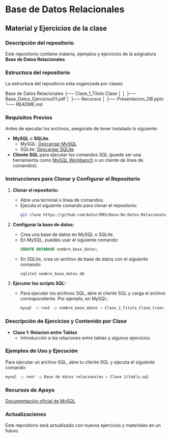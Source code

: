 # Base de Datos Relacionales
## Material y Ejercicios de la clase

### Descripción del repositorio
Este repositorio contiene materia, ejemplos y ejercicios de la asignatura **Base de Datos Relacionales**

### Estructura del repositorio
La estructura del repositorio esta organizada por clases.

Base de Datos Relacionales
    ├── Clase_1_Titulo Clase │ 
    │   ├── Base_Datos_Ejercicios01.pdf │
    ├── Recursos
    │    ├── Presentacion_DB.pptx
    └── README.md

### Requisitos Previos
Antes de ejecutar los archivos, asegúrate de tener instalado lo siguiente:
- **MySQL** o **SQLite**.
  - MySQL: [Descargar MySQL](https://dev.mysql.com/downloads/)
  - SQLite: [Descargar SQLite](https://www.sqlite.org/download.html)
- **Cliente SQL** para ejecutar los comandos SQL (puede ser una herramienta como [MySQL Workbench](https://dev.mysql.com/downloads/workbench/) o un cliente de línea de comandos).

### Instrucciones para Clonar y Configurar el Repositorio

1. **Clonar el repositorio:**
   - Abre una terminal o línea de comandos.
   - Ejecuta el siguiente comando para clonar el repositorio:
     ```bash
     git clone https://github.com/AshurJM03/Base-De-Datos-Relacionales.git
     ```

2. **Configurar la base de datos:**
   - Crea una base de datos en MySQL o SQLite.
   - En MySQL, puedes usar el siguiente comando:
     ```sql
     CREATE DATABASE nombre_base_datos;
     ```
   - En SQLite, crea un archivo de base de datos con el siguiente comando:
     ```bash
     sqlite3 nombre_base_datos.db
     ```

3. **Ejecutar los scripts SQL:**
   - Para ejecutar los archivos SQL, abre el cliente SQL y carga el archivo correspondiente. Por ejemplo, en MySQL:
     ```bash
     mysql -u root -p nombre_base_datos < Clase_1_Titulo_Clase_Crear_Tablas/crear_tabla.sql
     ```

### Descripción de Ejercicios y Contenido por Clase

- **Clase 1: Relacion entre Tablas**
  - Introducción a las relaciones entre tablas y algunos ejercicios.

### Ejemplos de Uso y Ejecución

Para ejecutar un archivo SQL, abre tu cliente SQL y ejecuta el siguiente comando:

```bash
mysql -u root -p Base de datos relacionales < Clase 1/tabla.sql
```
### Recursos de Apoyo
[Documentación oficial de MySQL](https://dev.mysql.com/doc/)

### Actualizaciones
Este repositorio será actualizado con nuevos ejercicios y materiales en un futuro.
